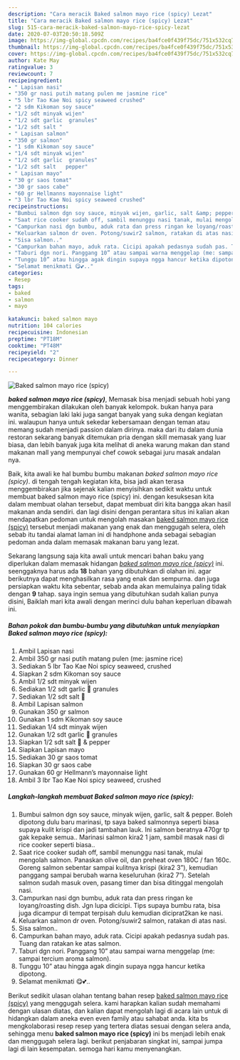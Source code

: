 ```yaml
---
description: "Cara meracik Baked salmon mayo rice (spicy) Lezat"
title: "Cara meracik Baked salmon mayo rice (spicy) Lezat"
slug: 515-cara-meracik-baked-salmon-mayo-rice-spicy-lezat
date: 2020-07-03T20:50:18.509Z
image: https://img-global.cpcdn.com/recipes/ba4fce0f439f75dc/751x532cq70/baked-salmon-mayo-rice-spicy-foto-resep-utama.jpg
thumbnail: https://img-global.cpcdn.com/recipes/ba4fce0f439f75dc/751x532cq70/baked-salmon-mayo-rice-spicy-foto-resep-utama.jpg
cover: https://img-global.cpcdn.com/recipes/ba4fce0f439f75dc/751x532cq70/baked-salmon-mayo-rice-spicy-foto-resep-utama.jpg
author: Kate May
ratingvalue: 3
reviewcount: 7
recipeingredient:
- " Lapisan nasi"
- "350 gr nasi putih matang pulen me jasmine rice"
- "5 lbr Tao Kae Noi spicy seaweed crushed"
- "2 sdm Kikoman soy sauce"
- "1/2 sdt minyak wijen"
- "1/2 sdt garlic  granules"
- "1/2 sdt salt "
- " Lapisan salmon"
- "350 gr salmon"
- "1 sdm Kikoman soy sauce"
- "1/4 sdt minyak wijen"
- "1/2 sdt garlic  granules"
- "1/2 sdt salt   pepper"
- " Lapisan mayo"
- "30 gr saos tomat"
- "30 gr saos cabe"
- "60 gr Hellmanns mayonnaise light"
- "3 lbr Tao Kae Noi spicy seaweed crushed"
recipeinstructions:
- "Bumbui salmon dgn soy sauce, minyak wijen, garlic, salt &amp; pepper. Boleh dipotong dulu baru marinasi, tp saya baked salmonnya seperti biasa supaya kulit krispi dan jadi tambahan lauk. Ini salmon beratnya 470gr tp gak kepake semua.. Marinasi salmon kira2 1 jam, sambil masak nasi di rice cooker seperti biasa.."
- "Saat rice cooker sudah off, sambil menunggu nasi tanak, mulai mengolah salmon. Panaskan olive oil, dan preheat oven 180C / fan 160c. Goreng salmon sebentar sampai kulitnya krispi (kira2 3”), kemudian panggang sampai berubah warna keseluruhan (kira2 7”). Setelah salmon sudah masuk oven, pasang timer dan bisa ditinggal mengolah nasi."
- "Campurkan nasi dgn bumbu, aduk rata dan press ringan ke loyang/roasting dish. Jgn lupa dicicipi. Tips supaya bumbu rata, bisa juga dicampur di tempat terpisah dulu kemudian diciprat2kan ke nasi."
- "Keluarkan salmon dr oven. Potong/suwir2 salmon, ratakan di atas nasi."
- "Sisa salmon.."
- "Campurkan bahan mayo, aduk rata. Cicipi apakah pedasnya sudah pas. Tuang dan ratakan ke atas salmon."
- "Taburi dgn nori. Panggang 10” atau sampai warna menggelap (me: sampai tercium aroma salmon)."
- "Tunggu 10” atau hingga agak dingin supaya ngga hancur ketika dipotong."
- "Selamat menikmati 😋💕.."
categories:
- Resep
tags:
- baked
- salmon
- mayo

katakunci: baked salmon mayo 
nutrition: 104 calories
recipecuisine: Indonesian
preptime: "PT18M"
cooktime: "PT48M"
recipeyield: "2"
recipecategory: Dinner

---
```



![Baked salmon mayo rice (spicy)](https://img-global.cpcdn.com/recipes/ba4fce0f439f75dc/751x532cq70/baked-salmon-mayo-rice-spicy-foto-resep-utama.jpg)

<b><i>baked salmon mayo rice (spicy)</i></b>, Memasak bisa menjadi sebuah hobi yang menggembirakan dilakukan oleh banyak kelompok. bukan hanya para wanita, sebagian laki laki juga sangat banyak yang suka dengan kegiatan ini. walaupun hanya untuk sekedar kebersamaan dengan teman atau memang sudah menjadi passion dalam dirinya. maka dari itu dalam dunia restoran sekarang banyak ditemukan pria dengan skill memasak yang luar biasa, dan lebih banyak juga kita melihat di aneka warung makan dan stand makanan mall yang mempunyai chef cowok sebagai juru masak andalan nya.



Baik, kita awali ke hal bumbu bumbu makanan <i>baked salmon mayo rice (spicy)</i>. di tengah tengah kegiatan kita, bisa jadi akan terasa menggembirakan jika sejenak kalian menyisihkan sedikit waktu untuk membuat baked salmon mayo rice (spicy) ini. dengan kesuksesan kita dalam membuat olahan tersebut, dapat membuat diri kita bangga akan hasil makanan anda sendiri. dan lagi disini dengan perantara situs ini kalian akan mendapatkan pedoman untuk mengolah masakan <u>baked salmon mayo rice (spicy)</u> tersebut menjadi makanan yang enak dan menggugah selera, oleh sebab itu tandai alamat laman ini di handphone anda sebagai sebagian pedoman anda dalam memasak makanan baru yang lezat.


Sekarang langsung saja kita awali untuk mencari bahan baku yang diperlukan dalam memasak hidangan <u><i>baked salmon mayo rice (spicy)</i></u> ini. seenggaknya harus ada <b>18</b> bahan yang dibutuhkan di olahan ini. agar berikutnya dapat menghasilkan rasa yang enak dan sempurna. dan juga persiapkan waktu kita sebentar, sebab anda akan memulainya paling tidak dengan <b>9</b> tahap. saya ingin semua yang dibutuhkan sudah kalian punya disini, Baiklah mari kita awali dengan merinci dulu bahan keperluan dibawah ini.

<!--inarticleads1-->

##### Bahan pokok dan bumbu-bumbu yang dibutuhkan untuk menyiapkan Baked salmon mayo rice (spicy):

1. Ambil  Lapisan nasi
1. Ambil 350 gr nasi putih matang pulen (me: jasmine rice)
1. Sediakan 5 lbr Tao Kae Noi spicy seaweed, crushed
1. Siapkan 2 sdm Kikoman soy sauce
1. Ambil 1/2 sdt minyak wijen
1. Sediakan 1/2 sdt garlic 🧄 granules
1. Sediakan 1/2 sdt salt 🧂
1. Ambil  Lapisan salmon
1. Gunakan 350 gr salmon
1. Gunakan 1 sdm Kikoman soy sauce
1. Sediakan 1/4 sdt minyak wijen
1. Gunakan 1/2 sdt garlic 🧄 granules
1. Siapkan 1/2 sdt salt 🧂 &amp; pepper
1. Siapkan  Lapisan mayo
1. Sediakan 30 gr saos tomat
1. Siapkan 30 gr saos cabe
1. Gunakan 60 gr Hellmann’s mayonnaise light
1. Ambil 3 lbr Tao Kae Noi spicy seaweed, crushed




<!--inarticleads2-->

##### Langkah-langkah membuat Baked salmon mayo rice (spicy):

1. Bumbui salmon dgn soy sauce, minyak wijen, garlic, salt &amp; pepper. Boleh dipotong dulu baru marinasi, tp saya baked salmonnya seperti biasa supaya kulit krispi dan jadi tambahan lauk. Ini salmon beratnya 470gr tp gak kepake semua.. Marinasi salmon kira2 1 jam, sambil masak nasi di rice cooker seperti biasa..
1. Saat rice cooker sudah off, sambil menunggu nasi tanak, mulai mengolah salmon. Panaskan olive oil, dan preheat oven 180C / fan 160c. Goreng salmon sebentar sampai kulitnya krispi (kira2 3”), kemudian panggang sampai berubah warna keseluruhan (kira2 7”). Setelah salmon sudah masuk oven, pasang timer dan bisa ditinggal mengolah nasi.
1. Campurkan nasi dgn bumbu, aduk rata dan press ringan ke loyang/roasting dish. Jgn lupa dicicipi. Tips supaya bumbu rata, bisa juga dicampur di tempat terpisah dulu kemudian diciprat2kan ke nasi.
1. Keluarkan salmon dr oven. Potong/suwir2 salmon, ratakan di atas nasi.
1. Sisa salmon..
1. Campurkan bahan mayo, aduk rata. Cicipi apakah pedasnya sudah pas. Tuang dan ratakan ke atas salmon.
1. Taburi dgn nori. Panggang 10” atau sampai warna menggelap (me: sampai tercium aroma salmon).
1. Tunggu 10” atau hingga agak dingin supaya ngga hancur ketika dipotong.
1. Selamat menikmati 😋💕..




Berikut sedikit ulasan olahan tentang bahan resep <u>baked salmon mayo rice (spicy)</u> yang menggugah selera. kami harapkan kalian sudah memahami dengan ulasan diatas, dan kalian dapat mengolah lagi di acara lain untuk di hidangkan dalam aneka even even family atau sahabat anda. kita bs mengkolaborasi resep resep yang tertera diatas sesuai dengan selera anda, sehingga menu <b>baked salmon mayo rice (spicy)</b> ini bs menjadi lebih enak dan menggugah selera lagi. berikut penjabaran singkat ini, sampai jumpa lagi di lain kesempatan. semoga hari kamu menyenangkan.
